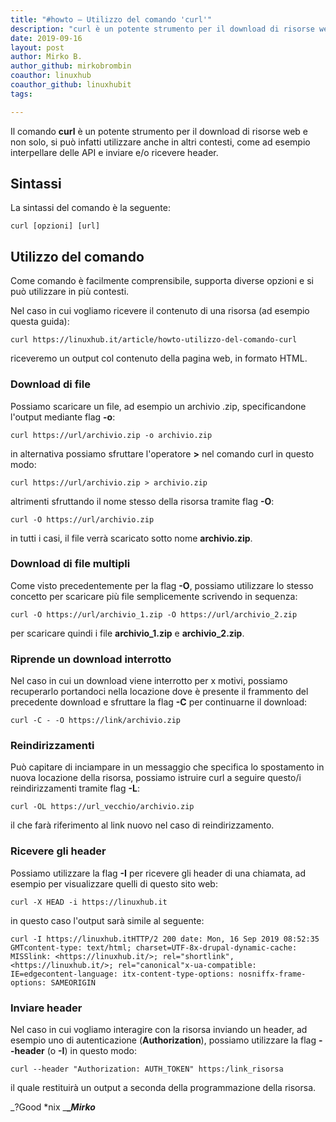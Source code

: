 ```yaml
---
title: "#howto – Utilizzo del comando 'curl'"
description: "curl è un potente strumento per il download di risorse web e non solo, si può infatti utilizzare anche in altri contesti, come ad esempio interpellare delle API e inviare e/o ricevere header."
date: 2019-09-16
layout: post
author: Mirko B.
author_github: mirkobrombin
coauthor: linuxhub
coauthor_github: linuxhubit
tags:

---
```

Il comando **curl** è un potente strumento per il download di risorse web e non solo, si può infatti utilizzare anche in altri contesti, come ad esempio interpellare delle API e inviare e/o ricevere header.

## Sintassi

La sintassi del comando è la seguente:

    curl [opzioni] [url]

## Utilizzo del comando

Come comando è facilmente comprensibile, supporta diverse opzioni e si può utilizzare in più contesti.

Nel caso in cui vogliamo ricevere il contenuto di una risorsa (ad esempio questa guida):

    curl https://linuxhub.it/article/howto-utilizzo-del-comando-curl

riceveremo un output col contenuto della pagina web, in formato HTML.

### Download di file

Possiamo scaricare un file, ad esempio un archivio .zip, specificandone l'output mediante flag **-o**:

    curl https://url/archivio.zip -o archivio.zip

in alternativa possiamo sfruttare l'operatore **>** nel comando curl in questo modo:

    curl https://url/archivio.zip > archivio.zip

altrimenti sfruttando il nome stesso della risorsa tramite flag **-O**:

    curl -O https://url/archivio.zip

in tutti i casi, il file verrà scaricato sotto nome **archivio.zip**.

### Download di file multipli

Come visto precedentemente per la flag **-O**, possiamo utilizzare lo stesso concetto per scaricare più file semplicemente scrivendo in sequenza:

    curl -O https://url/archivio_1.zip -O https://url/archivio_2.zip

per scaricare quindi i file **archivio_1.zip** e **archivio_2.zip**.

### Riprende un download interrotto

Nel caso in cui un download viene interrotto per x motivi, possiamo recuperarlo portandoci nella locazione dove è presente il frammento del precedente download e sfruttare la flag **-C** per continuarne il download:

    curl -C - -O https://link/archivio.zip

### Reindirizzamenti

Può capitare di inciampare in un messaggio che specifica lo spostamento in nuova locazione della risorsa, possiamo istruire curl a seguire questo/i reindirizzamenti tramite flag **-L**:

    curl -OL https://url_vecchio/archivio.zip

il che farà riferimento al link nuovo nel caso di reindirizzamento.

### Ricevere gli header

Possiamo utilizzare la flag **-I** per ricevere gli header di una chiamata, ad esempio per visualizzare quelli di questo sito web:

    curl -X HEAD -i https://linuxhub.it

in questo caso l'output sarà simile al seguente:

    curl -I https://linuxhub.itHTTP/2 200 date: Mon, 16 Sep 2019 08:52:35 GMTcontent-type: text/html; charset=UTF-8x-drupal-dynamic-cache: MISSlink: <https://linuxhub.it/>; rel="shortlink", <https://linuxhub.it/>; rel="canonical"x-ua-compatible: IE=edgecontent-language: itx-content-type-options: nosniffx-frame-options: SAMEORIGIN

### Inviare header

Nel caso in cui vogliamo interagire con la risorsa inviando un header, ad esempio uno di autenticazione (**Authorization**), possiamo utilizzare la flag **--header** (o **-I**) in questo modo:

    curl --header "Authorization: AUTH_TOKEN" https:/link_risorsa

il quale restituirà un output a seconda della programmazione della risorsa.



_?Good *nix _**__Mirko_**